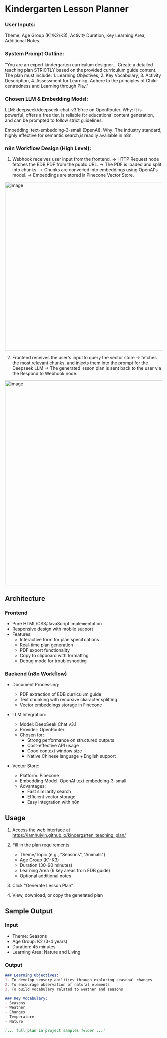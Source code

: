 # Kindergarten Lesson Planner

### User Inputs: 
Theme, Age Group (K1/K2/K3), Activity Duration, Key Learning Area, Additional Notes.

### System Prompt Outline: 
"You are an expert kindergarten curriculum designer... Create a detailed teaching plan STRICTLY based on the provided curriculum guide content. The plan must include: 1. Learning Objectives, 2. Key Vocabulary, 3. Activity Description, 4. Assessment for Learning. Adhere to the principles of Child-centredness and Learning through Play."

### Chosen LLM & Embedding Model:

LLM: deepseek/deepseek-chat-v3.1:free on OpenRouter. 
Why: It is powerful, offers a free tier, is reliable for educational content generation, and can be prompted to follow strict guidelines.

Embedding: text-embedding-3-small (OpenAI). 
Why: The industry standard, highly effective for semantic search,is  readily available in n8n.

### n8n Workflow Design (High Level):

1. Webhook receives user input from the frontend. -> HTTP Request node fetches the EDB PDF from the public URL. -> The PDF is loaded and split into chunks. -> Chunks are converted into embeddings using OpenAI's model. -> Embeddings are stored in Pinecone Vector Store.

<img width="794" height="539" alt="image" src="https://github.com/user-attachments/assets/ce2cd1d3-9f65-478b-ad76-b1cb11562ca5" />



2. Frontend receives the user's input to query the vector store -> fetches the most relevant chunks, and injects them into the prompt for the Deepseek LLM -> The generated lesson plan is sent back to the user via the Respond to Webhook node.

<img width="884" height="657" alt="image" src="https://github.com/user-attachments/assets/da10b94f-9a67-4ead-9323-b16e4782ca2e" />



## Architecture

### Frontend
- Pure HTML/CSS/JavaScript implementation
- Responsive design with mobile support
- Features:
  - Interactive form for plan specifications
  - Real-time plan generation
  - PDF export functionality
  - Copy to clipboard with formatting
  - Debug mode for troubleshooting

### Backend (n8n Workflow)
- Document Processing:
  - PDF extraction of EDB curriculum guide
  - Text chunking with recursive character splitting
  - Vector embeddings storage in Pinecone

- LLM Integration:
  - Model: DeepSeek Chat v3.1
  - Provider: OpenRouter
  - Chosen for:
    - Strong performance on structured outputs
    - Cost-effective API usage
    - Good context window size
    - Native Chinese language + English support

- Vector Store:
  - Platform: Pinecone
  - Embedding Model: OpenAI text-embedding-3-small
  - Advantages:
    - Fast similarity search
    - Efficient vector storage
    - Easy integration with n8n

## Usage

1. Access the web interface at https://lamhuiyin.github.io/kindergarten_teaching_plan/
2. Fill in the plan requirements:
   - Theme/Topic (e.g., "Seasons", "Animals")
   - Age Group (K1-K3)
   - Duration (30-90 minutes)
   - Learning Area (6 key areas from EDB guide)
   - Optional additional notes

3. Click "Generate Lesson Plan"
4. View, download, or copy the generated plan

## Sample Output

### Input
- Theme: Seasons
- Age Group: K2 (3-4 years)
- Duration: 45 minutes
- Learning Area: Nature and Living

### Output
```markdown
### Learning Objectives:
1. To develop sensory abilities through exploring seasonal changes
2. To encourage observation of natural elements
3. To build vocabulary related to weather and seasons

### Key Vocabulary:
- Seasons
- Weather
- Changes
- Temperature
- Nature

[... full plan in project samples folder ...]
```
